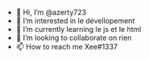 - 👋 Hi, I’m @azerty723
- 👀 I’m interested in  le dévellopement 
- 🌱 I’m currently learning le js et le html
- 💞️ I’m looking to collaborate on  rien
- 📫 How to reach me Xee#1337

<!---
azerty723/azerty723 is a ✨ special ✨ repository because its `README.md` (this file) appears on your GitHub profile.
You can click the Preview link to take a look at your changes.
--->
